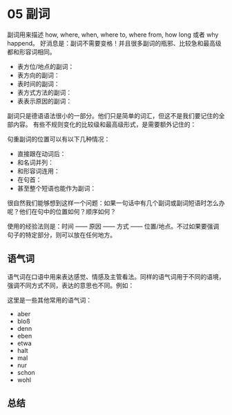 # 05 副词

副词用来描述 how, where, when, where to, where from, how long 或者 why happend。
好消息是：副词不需要变格！并且很多副词的瓶邪、比较急和最高级都和形容词相同。

- 表方位/地点的副词：
- 表方向的副词：
- 表时间的副词：
- 表方式方法的副词：
- 表表示原因的副词：

副词只是德语语法很小的一部分。他们只是简单的词汇，但这不是我们要记住的全部内容。
有些不规则变化的比较级和最高级形式，是需要额外记住的：


句重副词的位置可以有以下几种情况：

- 直接跟在动词后：
- 和名词并列：
- 和形容词连用：
- 在句首：
- 甚至整个短语也能作为副词：

很自然我们能够想到这样一个问题：如果一句话中有几个副词或副词短语时怎么办呢？他们在句中的位置如何？顺序如何？

使用的经验法则是：时间 —— 原因 —— 方式 —— 位置/地点。不过如果要强调句子的特定部分，则可以放在任何地方。

## 语气词

语气词在口语中用来表达感觉、情感及主管看法。同样的语气词用于不同的语境，强调不同方式不同，表达的意思也不同。例如：



这里是一些其他常用的语气词：

- aber
- bloß
- denn
- eben
- etwa
- halt
- mal
- nur
- schon
- wohl

## 总结

